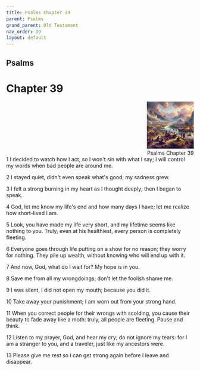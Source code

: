 ```yaml
---
title: Psalms Chapter 39
parent: Psalms
grand_parent: Old Testament
nav_order: 39
layout: default
---
```


## Psalms

# Chapter 39

<div style="clear: both; text-align: right;">
    <img src="/assets/Image/Psalms/500/39.jpg" alt="Psalms Chapter 39" class="chapter-image" style="max-width: 25%; height: auto;"/>
    <figcaption style="font-size: 14px;">Psalms Chapter 39</figcaption>
</div>
1 I decided to watch how I act, so I won't sin with what I say; I will control my words when bad people are around me.

2 I stayed quiet, didn't even speak what's good; my sadness grew.

3 I felt a strong burning in my heart as I thought deeply; then I began to speak.

4 God, let me know my life's end and how many days I have; let me realize how short-lived I am.

5 Look, you have made my life very short, and my lifetime seems like nothing to you. Truly, even at his healthiest, every person is completely fleeting.

6 Everyone goes through life putting on a show for no reason; they worry for nothing. They pile up wealth, without knowing who will end up with it.

7 And now, God, what do I wait for? My hope is in you.

8 Save me from all my wrongdoings; don't let the foolish shame me.

9 I was silent, I did not open my mouth; because you did it.

10 Take away your punishment; I am worn out from your strong hand.

11 When you correct people for their wrongs with scolding, you cause their beauty to fade away like a moth: truly, all people are fleeting. Pause and think.

12 Listen to my prayer, God, and hear my cry; do not ignore my tears: for I am a stranger to you, and a traveler, just like my ancestors were.

13 Please give me rest so I can get strong again before I leave and disappear.



